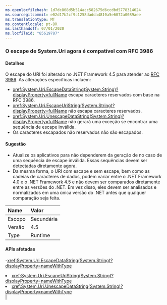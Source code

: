 ```yaml
---
ms.openlocfilehash: 1d7dc808d5b514acc582675d6ccdbd5778314624
ms.sourcegitcommit: e02d17b2cf9c1258dadda4810a5e6072a0089aee
ms.translationtype: MT
ms.contentlocale: pt-BR
ms.lasthandoff: 07/01/2020
ms.locfileid: "85619787"
---
```

### <a name="systemuri-escaping-now-supports-rfc-3986"></a>O escape de System.Uri agora é compatível com RFC 3986

#### <a name="details"></a>Detalhes

O escape do URI foi alterado no .NET Framework 4.5 para atender ao [RFC 3986](https://tools.ietf.org/html/rfc3986). As alterações específicas incluem:<ul><li><xref:System.Uri.EscapeDataString(System.String)?displayProperty=fullName> escapa caracteres reservados com base na RFC 3986.</li><li><xref:System.Uri.EscapeUriString(System.String)?displayProperty=fullName> não escapa caracteres reservados.</li><li><xref:System.Uri.UnescapeDataString(System.String)?displayProperty=fullName> não gerará uma exceção se encontrar uma sequência de escape inválida.</li><li>Os caracteres escapados não reservados não são escapados.</li></ul>

#### <a name="suggestion"></a>Sugestão

<ul><li>Atualize os aplicativos para não dependerem da geração de <xref:System.Uri.UnescapeDataString(System.String)?displayProperty=fullName> no caso de uma sequência de escape inválida. Essas sequências devem ser detectadas diretamente agora.</li><li>Da mesma forma, o URI com escape e sem escape, bem como as cadeias de caracteres de dados, podem variar entre o .NET Framework 4.0 e o .NET Framework 4.5 e não devem ser comparados diretamente entre as versões do .NET. Em vez disso, eles devem ser analisados e normalizados em uma única versão do .NET antes que qualquer comparação seja feita.</li></ul>

| Name    | Valor       |
|:--------|:------------|
| Escopo   |Secundária|
|Versão|4.5|
|Type|Runtime

#### <a name="affected-apis"></a>APIs afetadas

-<xref:System.Uri.EscapeDataString(System.String)?displayProperty=nameWithType></li><li><xref:System.Uri.EscapeUriString(System.String)?displayProperty=nameWithType></li><li><xref:System.Uri.UnescapeDataString(System.String)?displayProperty=nameWithType></li></ul>|
